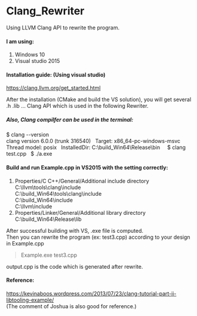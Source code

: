 # Clang_Rewriter
Using LLVM Clang API to rewrite the program.

#### I am using:
1. Windows 10
2. Visual studio 2015

#### Installation guide: (Using visual studio)
https://clang.llvm.org/get_started.html

After the installation (CMake and build the VS solution), you will get several .h .lib ... Clang API
which is used in the following Rewriter.

##### Also, Clang compilfer can be used in the terminal:
$ clang --version  
clang version 6.0.0 (trunk 316540)  
Target: x86_64-pc-windows-msvc  
Thread model: posix  
InstalledDir: C:\build_Win64\Release\bin  
  
$ clang test.cpp  
$ ./a.exe  




#### Build and run Example.cpp in VS2015 with the setting correctly:   
1. Properties/C C++/General/Additional include directory  
    C:\llvm\tools\clang\include  
    C:\build_Win64\tools\clang\include  
    C:\build_Win64\include  
    C:\llvm\include 
    
2. Properties/Linker/General/Additional library directory  
    C:\build_Win64\Release\lib
      
After successful building with VS, .exe file is computed.  
Then you can rewrite the program (ex: test3.cpp) according to your design in Example.cpp  
> Example.exe test3.cpp  
  
output.cpp is the code which is generated after rewrite.  



#### Reference:
https://kevinaboos.wordpress.com/2013/07/23/clang-tutorial-part-ii-libtooling-example/  
(The comment of Joshua is also good for reference.)
